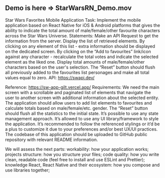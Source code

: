 ## Demo is here => StarWarsRN_Demo.mov

Star Wars Favorites Mobile Application
Task:
Implement the mobile application based on React Native for iOS & Android platforms that gives the ability to indicate the total amount of male/female/other favourite characters across the Star Wars Universe. 
Statements:
Make an API Request to get the information from the server.
Display the list of retrieved elements.
By clicking on any element of this list - extra information should be displayed on the dedicated screen.
By clicking on the “Add to favourites” link/icon against any character - recalculate the total votes and indicate the selected element as the liked one. 
Display total amounts of male/female/other characters based on the user's selection.
The “Reset” button should flush all previously added to the favourites list personages and make all total values equal to zero.
API:
 https://swapi.dev/

Reference:
https://sw-app-gilt.vercel.app/ 
Requirements:
We need the main screen with a scrollable and paginated list of elements that navigate the user to another screen with additional information about the selected entity.
The application should allow users to add list elements to favourites and calculate totals based on male/female/etc. gender.
The “Reset” button should flush all the statistics to the initial state.
It’s possible to use any state management approach.
It’s allowed to use any UI library/framework to style the application.
It’s recommended to follow the referenced stylings or it’d be a plus to customize it due to your preferences and/or best UX/UI practices.
The codebase of this application should be uploaded to GitHub public repository with relevant README information.


We will assess the next parts:
workability: how your application works;
projects structure: how you structure your files;
code quality: how you write clean, readable code (feel free to install and use ESLint and Prettier);
knowledge React, React Native and their ecosystem: how you compose and use libraries together;



